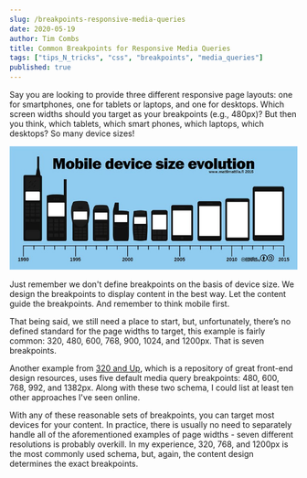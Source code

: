 ```yaml
---
slug: /breakpoints-responsive-media-queries
date: 2020-05-19
author: Tim Combs
title: Common Breakpoints for Responsive Media Queries
tags: ["tips_N_tricks", "css", "breakpoints", "media_queries"]
published: true
---
```


Say you are looking to provide three different responsive page layouts: one for smartphones, one for tablets or laptops, and one for desktops. Which screen widths should you target as your breakpoints (e.g., 480px)? But then you think, which tablets, which smart phones, which laptops, which desktops? So many device sizes!

![evolution of mobile devices picture](../images/2020.05.19_breakpoints_media_queries/mobile-device-sizes.png "Evolution of mobile devices, so many screen sizes!")

Just remember we don't define breakpoints on the basis of device size. We design the breakpoints to display content in the best way. Let the content guide the breakpoints. And remember to think mobile first.

That being said, we still need a place to start, but, unfortunately, there’s no defined standard for the page widths to target, this example is fairly common: 320, 480, 600, 768, 900, 1024, and 1200px. That is seven breakpoints.

Another example from [320 and Up](https://responsivedesign.is/resources/boilerplates/320-and-up "Link to 320 and Up website"), which is a repository of great front-end design resources, uses five default media query breakpoints: 480, 600, 768, 992, and 1382px. Along with these two schema, I could list at least ten other approaches I've seen online. 

With any of these reasonable sets of breakpoints, you can target most devices for your content. In practice, there is usually no need to separately handle all of the aforementioned examples of page widths - seven different resolutions is probably overkill. In my experience, 320, 768, and 1200px is the most commonly used schema, but, again, the content design determines the exact breakpoints.